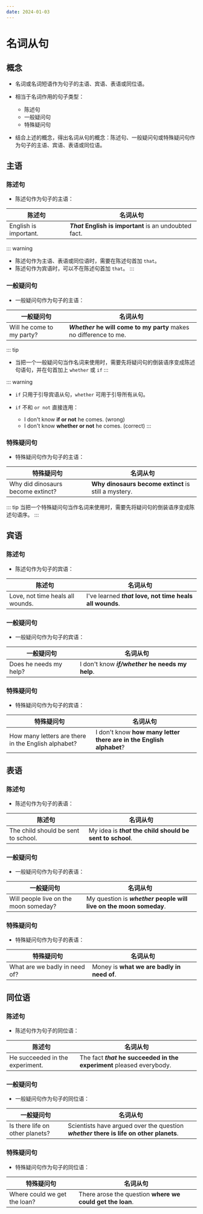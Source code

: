 ```yaml
---
date: 2024-01-03
---
```


# 名词从句

## 概念

- 名词或名词短语作为句子的主语、宾语、表语或同位语。

- 相当于名词作用的句子类型：
  - 陈述句
  - 一般疑问句
  - 特殊疑问句

- 结合上述的概念，得出名词从句的概念：陈述句、一般疑问句或特殊疑问句作为句子的主语、宾语、表语或同位语。

## 主语

### 陈述句

- 陈述句作为句子的主语：

| 陈述句                   | 名词从句                                                  |
|-----------------------|-------------------------------------------------------|
| English is important. | **_That_ English is important** is an undoubted fact. |

::: warning
- 陈述句作为主语、表语或同位语时，需要在陈述句首加 `that`。
- 陈述句作为宾语时，可以不在陈述句首加 `that`。
:::

### 一般疑问句

- 一般疑问句作为句子的主语：

| 一般疑问句                      | 名词从句                                                              |
|----------------------------|-------------------------------------------------------------------|
| Will  he come to my party? | **_Whether_ he will come to my party** makes no difference to me. |


::: tip
- 当把一个一般疑问句当作名词来使用时，需要先将疑问句的倒装语序变成陈述句语句，并在句首加上 `whether` 或 `if`
:::

::: warning
- `if` 只用于引导宾语从句，`whether` 可用于引导所有从句。

- `if` 不和 `or not` 直接连用：
    - I don't know **if or not** he comes. (wrong)
    - I don't know **whether or not** he comes. (correct)
:::

### 特殊疑问句

- 特殊疑问句作为句子的主语：

| 特殊疑问句                             | 名词从句                                                 |
|-----------------------------------|------------------------------------------------------|
| Why did dinosaurs become extinct? | **Why dinosaurs become extinct** is still a mystery. |

::: tip
当把一个特殊疑问句当作名词来使用时，需要先将疑问句的倒装语序变成陈述句语序。
:::

## 宾语

### 陈述句

- 陈述句作为句子的宾语：

| 陈述句                              | 名词从句                                                     |
|----------------------------------|----------------------------------------------------------|
| Love, not time heals all wounds. | I've learned **_that_ love, not time heals all wounds**. |

### 一般疑问句

- 一般疑问句作为句子的宾语：

| 一般疑问句                  | 名词从句                                            |
|------------------------|-------------------------------------------------|
| Does he needs my help? | I don't know **_if/whether_ he needs my help**. |

### 特殊疑问句

- 特殊疑问句作为句子的宾语：

| 特殊疑问句                                               | 名词从句                                                                |
|-----------------------------------------------------|---------------------------------------------------------------------|
| How many letters are there in the English alphabet? | I don't know **how many letter there are in the English alphabet**? |


## 表语

### 陈述句

- 陈述句作为句子的表语：

| 陈述句                                 | 名词从句                                                      |
|-------------------------------------|-----------------------------------------------------------|
| The child should be sent to school. | My idea is **_that_ the child should be sent to school**. |

### 一般疑问句

- 一般疑问句作为句子的表语：

| 一般疑问句                                 | 名词从句                                                               |
|---------------------------------------|--------------------------------------------------------------------|
| Will people live on the moon someday? | My question is **_whether_ people will live on the moon someday**. |

### 特殊疑问句

- 特殊疑问句作为句子的表语：

| 特殊疑问句                         | 名词从句                                       |
|-------------------------------|--------------------------------------------|
| What are we badly in need of? | Money is **what we are badly in need of**. |


## 同位语

### 陈述句

- 陈述句作为句子的同位语：

| 陈述句                             | 名词从句                                                                  |
|---------------------------------|-----------------------------------------------------------------------|
| He succeeded in the experiment. | The fact **_that_ he succeeded in the experiment** pleased everybody. |


### 一般疑问句

- 一般疑问句作为句子的同位语：

| 一般疑问句                           | 名词从句                                                                                   |
|---------------------------------|----------------------------------------------------------------------------------------|
| Is there life on other planets? | Scientists have argued over the question **_whether_ there is life on other planets**. |

### 特殊疑问句

- 特殊疑问句作为句子的同位语：

| 特殊疑问句                        | 名词从句                                                      |
|------------------------------|-----------------------------------------------------------|
| Where could we get the loan? | There arose the question **where we could get the loan**. |

